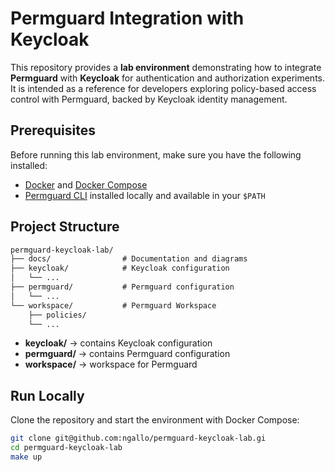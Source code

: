 # Permguard Integration with Keycloak

This repository provides a **lab environment** demonstrating how to integrate **Permguard** with **Keycloak** for authentication and authorization experiments.  
It is intended as a reference for developers exploring policy-based access control with Permguard, backed by Keycloak identity management.  

## Prerequisites

Before running this lab environment, make sure you have the following installed:

- [Docker](https://docs.docker.com/get-docker/) and [Docker Compose](https://docs.docker.com/compose/)  
- [Permguard CLI](https://github.com/permguard/permguard) installed locally and available in your `$PATH`

## Project Structure

```md
permguard-keycloak-lab/  
├── docs/                # Documentation and diagrams  
├── keycloak/            # Keycloak configuration  
│   └── ...  
├── permguard/           # Permguard configuration  
│   └── ...  
└── workspace/           # Permguard Workspace
    ├── policies/  
    └── ...  
```

- **keycloak/** → contains Keycloak configuration
- **permguard/** → contains Permguard configuration  
- **workspace/** → workspace for Permguard

## Run Locally

Clone the repository and start the environment with Docker Compose:

```bash
git clone git@github.com:ngallo/permguard-keycloak-lab.gi
cd permguard-keycloak-lab
make up
```
